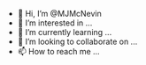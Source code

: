 - 👋 Hi, I’m @MJMcNevin
- 👀 I’m interested in ...
- 🌱 I’m currently learning ...
- 💞️ I’m looking to collaborate on ...
- 📫 How to reach me ...

<!---
MJMcNevin/MJMcNevin is a ✨ special ✨ repository because its `README.md` (this file) appears on your GitHub profile.
You can click the Preview link to take a look at your changes.
--->
